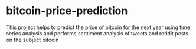 # bitcoin-price-prediction
This project helps to predict the price of bitcoin for the next year using time series analysis and performs sentiment analysis of tweets and reddit posts on the subject bitcoin
